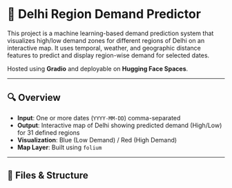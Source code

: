 # 🚚 Delhi Region Demand Predictor

This project is a machine learning-based demand prediction system that visualizes high/low demand zones for different regions of Delhi on an interactive map. It uses temporal, weather, and geographic distance features to predict and display region-wise demand for selected dates.

Hosted using **Gradio** and deployable on **Hugging Face Spaces**.

---

## 🔍 Overview

- **Input**: One or more dates (`YYYY-MM-DD`) comma-separated
- **Output**: Interactive map of Delhi showing predicted demand (High/Low) for 31 defined regions
- **Visualization**: Blue (Low Demand) / Red (High Demand)
- **Map Layer**: Built using `folium`

---

## 📁 Files & Structure


